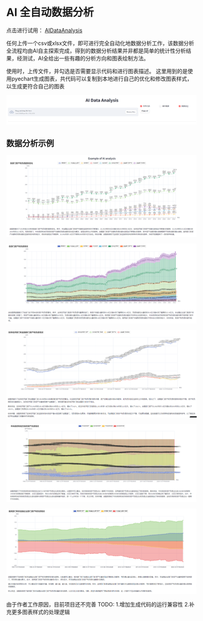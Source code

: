 # AI 全自动数据分析

点击进行试用：
[AIDataAnalysis](https://autoreport.streamlit.app/)

任何上传一个csv或xlsx文件，即可进行完全自动化地数据分析工作，该数据分析全流程均由AI自主探索完成，得到的数据分析结果并非都是简单的统计性分析结果，经测试，AI全给出一些有趣的分析方向和图表绘制方法。

使用时，上传文件，并勾选是否需要显示代码和进行图表描述。
这里用到的是使用pyechart生成图表，共代码可以复制到本地进行自己的优化和修改图表样式，以生成更符合自己的图表

![image1](README_files/use.png)

## 数据分析示例
![image](README_files/1.png)

![image](README_files/2.png)

![image](README_files/3.png)

![image](README_files/4.png)

![image](README_files/5.png)

由于作者工作原因，目前项目还不完善
TODO:
1.增加生成代码的运行兼容性
2.补充更多图表样式的处理逻辑


